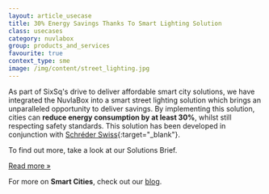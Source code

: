 ```yaml
---
layout: article_usecase
title: 30% Energy Savings Thanks To Smart Lighting Solution
class: usecases
category: nuvlabox
group: products_and_services
favourite: true
context_type: sme
image: /img/content/street_lighting.jpg
---
```

As part of SixSq's drive to deliver affordable smart city solutions, we have integrated the NuvlaBox into a smart street lighting solution which brings an unparalleled opportunity to deliver savings.  By implementing this solution, cities can **reduce energy consumption by at least 30%**, whilst still respecting safety standards. This solution has been developed in conjunction with [Schréder Swiss](http://www.schreder.com/fr-ch){:target="_blank"}. 

To find out more, take a look at our Solutions Brief.

<a href="http://media.sixsq.com/smart-street-lighting-for-smart-cities" class="btn btn-primary btn-lg">
      Read more &raquo;</a>


For more on **Smart Cities**, check out our [blog](http://media.sixsq.com/blog/what-is-a-smart-city).
